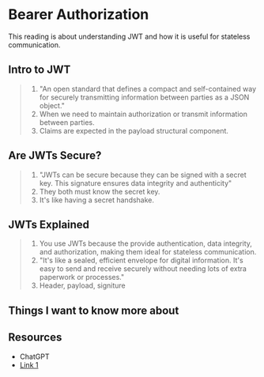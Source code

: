 # Bearer Authorization

This reading is about understanding JWT and how it is useful for stateless communication.

## Intro to JWT

> 1. "An open standard that defines a compact and self-contained way for securely transmitting information between parties as a JSON object."
> 2. When we need to maintain authorization or transmit information between parties.
> 3. Claims are expected in the payload structural component.

## Are JWTs Secure?

> 1. "JWTs can be secure because they can be signed with a secret key. This signature ensures data integrity and authenticity"
> 2. They both must know the secret key.
> 3. It's like having a secret handshake.

## JWTs Explained

> 1. You use JWTs because the provide authentication, data integrity, and authorization, making them ideal for stateless communication.
> 2. "It's like a sealed, efficient envelope for digital information. It's easy to send and receive securely without needing lots of extra paperwork or processes."
> 3. Header, payload, signiture

## Things I want to know more about

## Resources

- ChatGPT
- [Link 1](https://jwt.io/introduction/)
